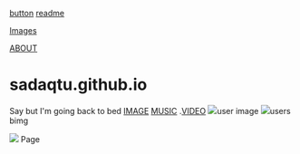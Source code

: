 [button](<link rel="stylesheets"href="style.css">)
[readme](https://en.wikipedia.org/wiki/user:sadaqtu)

[Images](0.png)
 
[ABOUT](  https://github.com/sadaqtu/sadaqtu.github.io/wiki)
# sadaqtu.github.io
Say but I'm going back to bed
[IMAGE]()
[MUSIC]()
.[VIDEO]()
<img src="0.pn">user image
<img src="img(1).jpg">users bimg



<img src="AJWN07_9007.jg">
Page 
